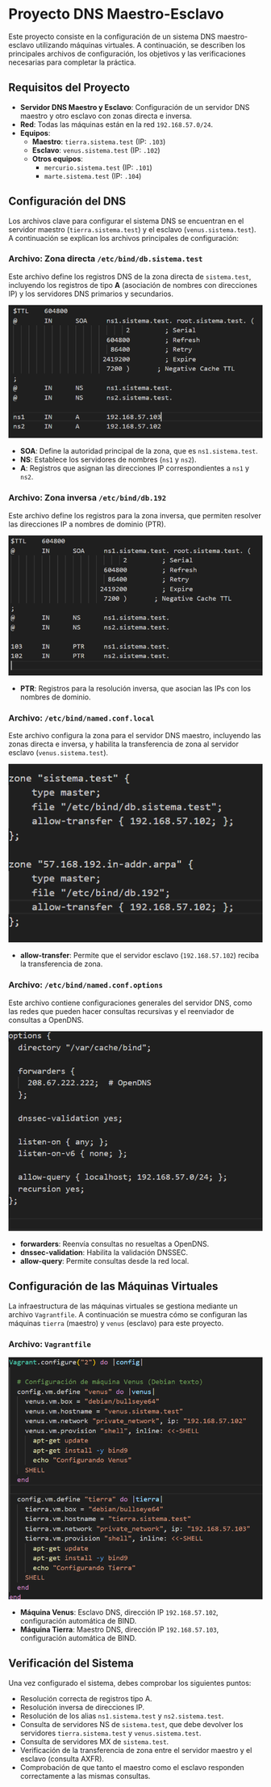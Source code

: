 
# Proyecto DNS Maestro-Esclavo

Este proyecto consiste en la configuración de un sistema DNS maestro-esclavo utilizando máquinas virtuales. A continuación, se describen los principales archivos de configuración, los objetivos y las verificaciones necesarias para completar la práctica.

## Requisitos del Proyecto

- **Servidor DNS Maestro y Esclavo**: Configuración de un servidor DNS maestro y otro esclavo con zonas directa e inversa.
- **Red**: Todas las máquinas están en la red `192.168.57.0/24`.
- **Equipos**:
  - **Maestro**: `tierra.sistema.test` (IP: `.103`)
  - **Esclavo**: `venus.sistema.test` (IP: `.102`)
  - **Otros equipos**:
    - `mercurio.sistema.test` (IP: `.101`)
    - `marte.sistema.test` (IP: `.104`)

## Configuración del DNS

Los archivos clave para configurar el sistema DNS se encuentran en el servidor maestro (`tierra.sistema.test`) y el esclavo (`venus.sistema.test`). A continuación se explican los archivos principales de configuración:

### Archivo: Zona directa `/etc/bind/db.sistema.test`

Este archivo define los registros DNS de la zona directa de `sistema.test`, incluyendo los registros de tipo **A** (asociación de nombres con direcciones IP) y los servidores DNS primarios y secundarios.

![db.sistema.test](./db.sistema.png)

- **SOA**: Define la autoridad principal de la zona, que es `ns1.sistema.test`.
- **NS**: Establece los servidores de nombres (`ns1` y `ns2`).
- **A**: Registros que asignan las direcciones IP correspondientes a `ns1` y `ns2`.

### Archivo: Zona inversa `/etc/bind/db.192`

Este archivo define los registros para la zona inversa, que permiten resolver las direcciones IP a nombres de dominio (PTR).

![db.192](./db.192imagen.png)

- **PTR**: Registros para la resolución inversa, que asocian las IPs con los nombres de dominio.

### Archivo: `/etc/bind/named.conf.local`

Este archivo configura la zona para el servidor DNS maestro, incluyendo las zonas directa e inversa, y habilita la transferencia de zona al servidor esclavo (`venus.sistema.test`).


![named.conf.local](./named.conf.localimagen.png)


- **allow-transfer**: Permite que el servidor esclavo (`192.168.57.102`) reciba la transferencia de zona.

### Archivo: `/etc/bind/named.conf.options`

Este archivo contiene configuraciones generales del servidor DNS, como las redes que pueden hacer consultas recursivas y el reenviador de consultas a OpenDNS.

![named.conf.options](./named.options.png)


- **forwarders**: Reenvía consultas no resueltas a OpenDNS.
- **dnssec-validation**: Habilita la validación DNSSEC.
- **allow-query**: Permite consultas desde la red local.

## Configuración de las Máquinas Virtuales

La infraestructura de las máquinas virtuales se gestiona mediante un archivo `Vagrantfile`. A continuación se muestra cómo se configuran las máquinas `tierra` (maestro) y `venus` (esclavo) para este proyecto.

### Archivo: `Vagrantfile`


![Vagrantfile](./vagrantfileimagen.png)


- **Máquina Venus**: Esclavo DNS, dirección IP `192.168.57.102`, configuración automática de BIND.
- **Máquina Tierra**: Maestro DNS, dirección IP `192.168.57.103`, configuración automática de BIND.

## Verificación del Sistema

Una vez configurado el sistema, debes comprobar los siguientes puntos:

- Resolución correcta de registros tipo A.
- Resolución inversa de direcciones IP.
- Resolución de los alias `ns1.sistema.test` y `ns2.sistema.test`.
- Consulta de servidores NS de `sistema.test`, que debe devolver los servidores `tierra.sistema.test` y `venus.sistema.test`.
- Consulta de servidores MX de `sistema.test`.
- Verificación de la transferencia de zona entre el servidor maestro y el esclavo (consulta AXFR).
- Comprobación de que tanto el maestro como el esclavo responden correctamente a las mismas consultas.


